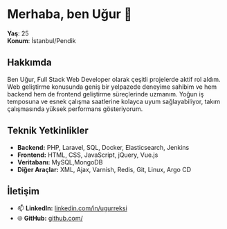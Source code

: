 # Merhaba, ben Uğur 👋

**Yaş**: 25  
**Konum**: İstanbul/Pendik

## Hakkımda

Ben Uğur, Full Stack Web Developer olarak çeşitli projelerde aktif rol aldım. Web geliştirme konusunda geniş bir yelpazede deneyime sahibim ve hem backend hem de frontend geliştirme süreçlerinde uzmanım. Yoğun iş temposuna ve esnek çalışma saatlerine kolayca uyum sağlayabiliyor, takım çalışmasında yüksek performans gösteriyorum.

## Teknik Yetkinlikler

- **Backend:** PHP, Laravel, SQL, Docker, Elasticsearch, Jenkins
- **Frontend:** HTML, CSS, JavaScript, jQuery, Vue.js
- **Veritabanı:** MySQL,MongoDB
- **Diğer Araçlar:** XML, Ajax, Varnish, Redis, Git, Linux, Argo CD

## İletişim

- 📫 **LinkedIn:** [linkedin.com/in/ugurreksi](https://www.linkedin.com/in/ugurreksi/)
- 🌐 **GitHub:** [github.com/](https://github.com/eksiugur/)
